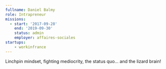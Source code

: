 ```yaml
---
fullname: Daniel Balmy
role: Intrapreneur
missions:
  - start: '2017-09-28'
    end: '2019-09-30'
    status: admin
    employer: affaires-sociales
startups:
    - workinfrance
---
```


Linchpin mindset, fighting mediocrity, the status quo… and the lizard brain!
